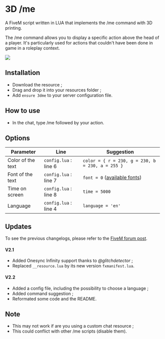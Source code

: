 # 3D /me
A FiveM script written in LUA that implements the /me command with 3D printing.

The /me command allows you to display a specific action above the head of a player. It's particularly used for actions that couldn't have been done in game in a roleplay context.

<img src=https://imgur.com/lJZbcGA.png>

## Installation
* Download the resource ;
* Drag and drop it into your resources folder ;
* Add ```ensure 3dme``` to your server configuration file.

## How to use
* In the chat, type /me followed by your action.

## Options 
| Parameter | Line | Suggestion |
| --- | --- | --- |
| Color of the text | ```config.lua``` : line 6 | ```color = { r = 230, g = 230, b = 230, a = 255 }``` |
| Font of the text | ```config.lua``` : line 7 | ```font = 0``` ([available fonts](https://imgur.com/a/oV3ciWs)) |
| Time on screen | ```config.lua``` : line 8 | ```time = 5000``` |
| Language | ```config.lua``` : line 4 | ```language = 'en'``` |


## Updates
To see the previous changelogs, please refer to the [FiveM forum post](https://forum.cfx.re/t/release-me-but-the-text-is-3d-printed/).

#### V2.1
* Added Onesync Infinity support thanks to *@glitchdetector* ;
* Replaced `__resource.lua` by its new version `fxmanifest.lua`.

#### V2.2
* Added a config file, including the possibility to choose a language ;
* Added command suggestion ;
* Reformated some code and the README.

## Note
* This may not work if are you using a custom chat resource ;
* This could conflict with other /me scripts (disable them).
